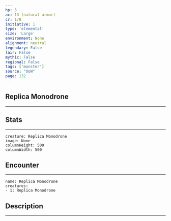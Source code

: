 ```yaml
---
hp: 5
ac: 13 (natural armor)
cr: 1/8
initiative: 1
type: 'elemental'    
size: 'Large'
environment: None
alignment: neutral
legendary: False
lair: False
mythic: False
regional: False
tags: ['monster']
source: "OoW"
page: 132
---
```


## Replica Monodrone
---



## Stats
---

```statblock
creature: Replica Monodrone
image: None
columnHeight: 500
columnWidth: 500
```

## Encounter
---

```encounter-table
name: Replica Monodrone
creatures:
- 1: Replica Monodrone
```

## Description
---




